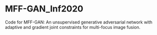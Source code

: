 # MFF-GAN_Inf2020
Code for MFF-GAN: An unsupervised generative adversarial network with adaptive and gradient joint constraints for multi-focus image fusion.
